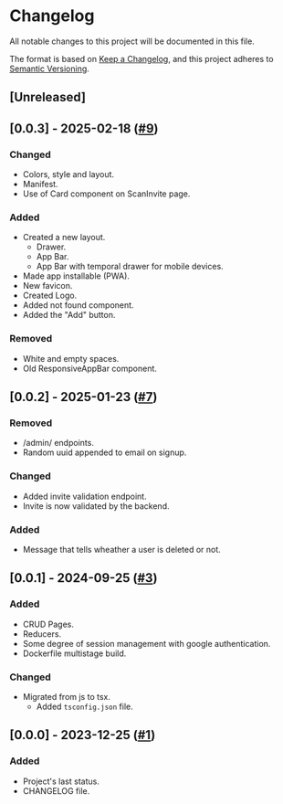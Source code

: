 # Changelog

All notable changes to this project will be documented in this file.

The format is based on [Keep a Changelog](https://keepachangelog.com/en/1.0.0/),
and this project adheres to [Semantic Versioning](https://semver.org/spec/v2.0.0.html).

## [Unreleased]

## [0.0.3] - 2025-02-18 ([#9](https://github.com/soria-lucas/qrsec_frontend/pull/9))
### Changed
- Colors, style and layout.
- Manifest.
- Use of Card component on ScanInvite page.

### Added
- Created a new layout.
  - Drawer.
  - App Bar.
  - App Bar with temporal drawer for mobile devices.
- Made app installable (PWA).
- New favicon.
- Created Logo.
- Added not found component.
- Added the "Add" button.

### Removed
- White and empty spaces.
- Old ResponsiveAppBar component.

## [0.0.2] - 2025-01-23 ([#7](https://github.com/soria-lucas/qrsec_frontend/pull/7))
### Removed
- /admin/ endpoints.
- Random uuid appended to email on signup.

### Changed
- Added invite validation endpoint.
- Invite is now validated by the backend.

### Added
- Message that tells wheather a user is deleted or not.

## [0.0.1] - 2024-09-25 ([#3](https://github.com/soria-lucas/qrsec_frontend/pull/3))
### Added
- CRUD Pages.
- Reducers.
- Some degree of session management with google authentication.
- Dockerfile multistage build.

### Changed
- Migrated from js to tsx.
  - Added `tsconfig.json` file.

## [0.0.0] - 2023-12-25 ([#1](https://github.com/soria-lucas/qrsec_frontend/pull/1))
### Added
- Project's last status.
- CHANGELOG file.
